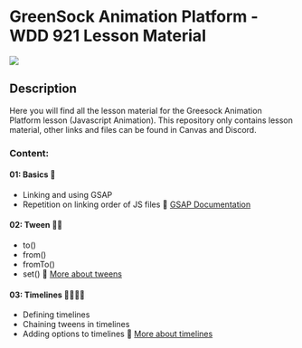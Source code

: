 # GreenSock Animation Platform - WDD 921 Lesson Material

<img src="https://greensock.com/uploads/set_resources_5/84c1e40ea0e759e3f1505eb1788ddf3c_greensock-logo.svg">

## Description

Here you will find all the lesson material for the Greesock Animation Platform lesson (Javascript Animation). 
This repository only contains lesson material, other links and files can be found in Canvas and Discord.


### Content:
#### 01: Basics 🧱
* Linking and using GSAP 
* Repetition on linking order of JS files
🔗 [GSAP Documentation]('https://greensock.com/docs/')

#### 02: Tween 🏃‍♂️
* to()
* from()
* fromTo()
* set()
🔗 [More about tweens]('https://greensock.com/docs/v3/GSAP/Tween')

#### 03: Timelines 🏃‍♀️🏃‍♂️
* Defining timelines
* Chaining tweens in timelines
* Adding options to timelines
🔗 [More about timelines]('https://greensock.com/docs/v3/GSAP/Timeline')